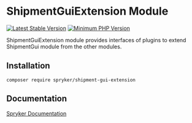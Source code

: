 # ShipmentGuiExtension Module
[![Latest Stable Version](https://poser.pugx.org/spryker/shipment-gui-extension/v/stable.svg)](https://packagist.org/packages/spryker/shipment-gui-extension)
[![Minimum PHP Version](https://img.shields.io/badge/php-%3E%3D%207.3-8892BF.svg)](https://php.net/)

ShipmentGuiExtension module provides interfaces of plugins to extend ShipmentGui module from the other modules.

## Installation

```
composer require spryker/shipment-gui-extension
```

## Documentation

[Spryker Documentation](https://academy.spryker.com/developing_with_spryker/module_guide/modules.html)
